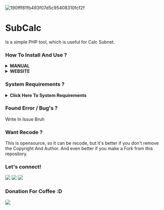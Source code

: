![190fff81fb493f07d5c95408310fcf2f](https://user-images.githubusercontent.com/45889833/102017442-82485080-3d99-11eb-9236-98ac2d96a878.jpg)

# SubCalc
Is a simple PHP tool, which is useful for Calc Subnet.

### How To Install And Use ? 
<details>
 <summary><strong>MANUAL</strong></summary>
    - 🤔 git clone https://github.com/imyhacker/subcalc</br>
    - 🤔 cd subcalc</br>
    - 🤔 php index</br>
</details>
<details>
 <summary><strong>WEBSITE</strong></summary>
    - 🤔 https://calc.cdark.my.id/</br>
</details>

### System Requirements ? 
<details>
 <summary><strong>Click Here To System Requirements</strong></summary>
    - 🤔 PHP >5,7</br>
    - 🤔 PHP is installed globally</br>
    - 🤔 Strong Internet Connection</br>
</details>

### Found Error / Bug's ?
Write In Issue Bruh


### Want Recode ?
This is opensource, so it can be recode, but it's better if you don't remove the Copyright And Author.
And even better if you make a Fork from this repository.


### Let's connect!
<p>
    <a href="https://medium.com/@ariikun" target="blank"><img src="https://img.shields.io/badge/Arii-kun-30302f?style=flat&logo=medium" /></a>
    <a href="https://www.paypal.me/arikungans" target="blank"><img src="https://ionicabizau.github.io/badges/paypal.svg" /></a>
    <a href="https://t.me/darbex_x" target="_blank"><img src="https://img.shields.io/badge/Arii-kun-30302f?style=flat&logo=telegram" /></a>
</p>

### Donation For Coffee :D
<p>
  <a href="https://trakteer.id/nii-sanHax0r"><img src="https://trakteer.id/images/mix/navbar-logo.png" /></a>
  
  
</p>
